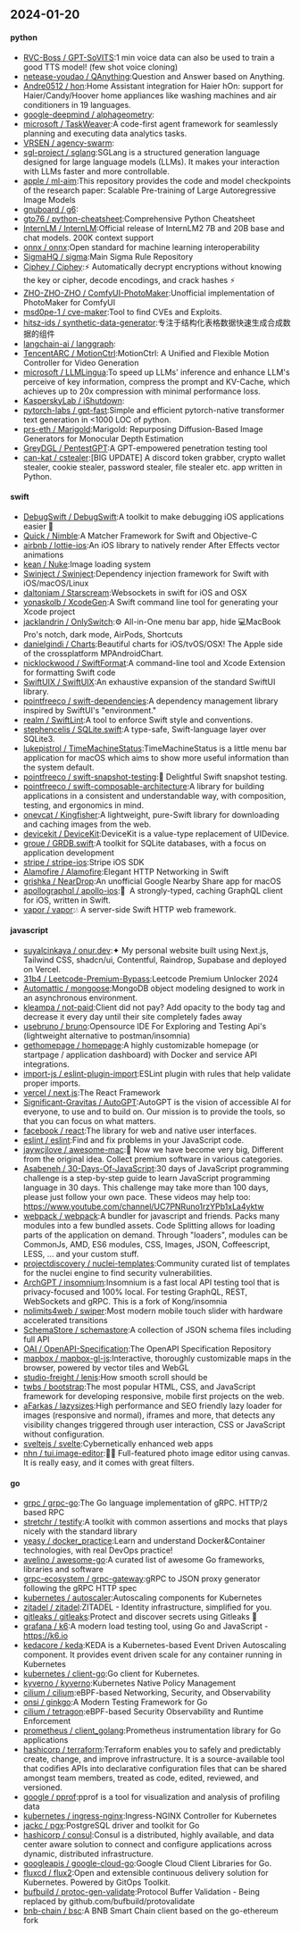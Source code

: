 ## 2024-01-20

#### python
* [RVC-Boss / GPT-SoVITS](https://github.com/RVC-Boss/GPT-SoVITS):1 min voice data can also be used to train a good TTS model! (few shot voice cloning)
* [netease-youdao / QAnything](https://github.com/netease-youdao/QAnything):Question and Answer based on Anything.
* [Andre0512 / hon](https://github.com/Andre0512/hon):Home Assistant integration for Haier hOn: support for Haier/Candy/Hoover home appliances like washing machines and air conditioners in 19 languages.
* [google-deepmind / alphageometry](https://github.com/google-deepmind/alphageometry):
* [microsoft / TaskWeaver](https://github.com/microsoft/TaskWeaver):A code-first agent framework for seamlessly planning and executing data analytics tasks.
* [VRSEN / agency-swarm](https://github.com/VRSEN/agency-swarm):
* [sgl-project / sglang](https://github.com/sgl-project/sglang):SGLang is a structured generation language designed for large language models (LLMs). It makes your interaction with LLMs faster and more controllable.
* [apple / ml-aim](https://github.com/apple/ml-aim):This repository provides the code and model checkpoints of the research paper: Scalable Pre-training of Large Autoregressive Image Models
* [gnuboard / g6](https://github.com/gnuboard/g6):
* [gto76 / python-cheatsheet](https://github.com/gto76/python-cheatsheet):Comprehensive Python Cheatsheet
* [InternLM / InternLM](https://github.com/InternLM/InternLM):Official release of InternLM2 7B and 20B base and chat models. 200K context support
* [onnx / onnx](https://github.com/onnx/onnx):Open standard for machine learning interoperability
* [SigmaHQ / sigma](https://github.com/SigmaHQ/sigma):Main Sigma Rule Repository
* [Ciphey / Ciphey](https://github.com/Ciphey/Ciphey):⚡ Automatically decrypt encryptions without knowing the key or cipher, decode encodings, and crack hashes ⚡
* [ZHO-ZHO-ZHO / ComfyUI-PhotoMaker](https://github.com/ZHO-ZHO-ZHO/ComfyUI-PhotoMaker):Unofficial implementation of PhotoMaker for ComfyUI
* [msd0pe-1 / cve-maker](https://github.com/msd0pe-1/cve-maker):Tool to find CVEs and Exploits.
* [hitsz-ids / synthetic-data-generator](https://github.com/hitsz-ids/synthetic-data-generator):专注于结构化表格数据快速生成合成数据的组件
* [langchain-ai / langgraph](https://github.com/langchain-ai/langgraph):
* [TencentARC / MotionCtrl](https://github.com/TencentARC/MotionCtrl):MotionCtrl: A Unified and Flexible Motion Controller for Video Generation
* [microsoft / LLMLingua](https://github.com/microsoft/LLMLingua):To speed up LLMs' inference and enhance LLM's perceive of key information, compress the prompt and KV-Cache, which achieves up to 20x compression with minimal performance loss.
* [KasperskyLab / iShutdown](https://github.com/KasperskyLab/iShutdown):
* [pytorch-labs / gpt-fast](https://github.com/pytorch-labs/gpt-fast):Simple and efficient pytorch-native transformer text generation in <1000 LOC of python.
* [prs-eth / Marigold](https://github.com/prs-eth/Marigold):Marigold: Repurposing Diffusion-Based Image Generators for Monocular Depth Estimation
* [GreyDGL / PentestGPT](https://github.com/GreyDGL/PentestGPT):A GPT-empowered penetration testing tool
* [can-kat / cstealer](https://github.com/can-kat/cstealer):[BIG UPDATE] A discord token grabber, crypto wallet stealer, cookie stealer, password stealer, file stealer etc. app written in Python.

#### swift
* [DebugSwift / DebugSwift](https://github.com/DebugSwift/DebugSwift):A toolkit to make debugging iOS applications easier 🚀
* [Quick / Nimble](https://github.com/Quick/Nimble):A Matcher Framework for Swift and Objective-C
* [airbnb / lottie-ios](https://github.com/airbnb/lottie-ios):An iOS library to natively render After Effects vector animations
* [kean / Nuke](https://github.com/kean/Nuke):Image loading system
* [Swinject / Swinject](https://github.com/Swinject/Swinject):Dependency injection framework for Swift with iOS/macOS/Linux
* [daltoniam / Starscream](https://github.com/daltoniam/Starscream):Websockets in swift for iOS and OSX
* [yonaskolb / XcodeGen](https://github.com/yonaskolb/XcodeGen):A Swift command line tool for generating your Xcode project
* [jacklandrin / OnlySwitch](https://github.com/jacklandrin/OnlySwitch):⚙️ All-in-One menu bar app, hide 💻MacBook Pro's notch, dark mode, AirPods, Shortcuts
* [danielgindi / Charts](https://github.com/danielgindi/Charts):Beautiful charts for iOS/tvOS/OSX! The Apple side of the crossplatform MPAndroidChart.
* [nicklockwood / SwiftFormat](https://github.com/nicklockwood/SwiftFormat):A command-line tool and Xcode Extension for formatting Swift code
* [SwiftUIX / SwiftUIX](https://github.com/SwiftUIX/SwiftUIX):An exhaustive expansion of the standard SwiftUI library.
* [pointfreeco / swift-dependencies](https://github.com/pointfreeco/swift-dependencies):A dependency management library inspired by SwiftUI's "environment."
* [realm / SwiftLint](https://github.com/realm/SwiftLint):A tool to enforce Swift style and conventions.
* [stephencelis / SQLite.swift](https://github.com/stephencelis/SQLite.swift):A type-safe, Swift-language layer over SQLite3.
* [lukepistrol / TimeMachineStatus](https://github.com/lukepistrol/TimeMachineStatus):TimeMachineStatus is a little menu bar application for macOS which aims to show more useful information than the system default.
* [pointfreeco / swift-snapshot-testing](https://github.com/pointfreeco/swift-snapshot-testing):📸 Delightful Swift snapshot testing.
* [pointfreeco / swift-composable-architecture](https://github.com/pointfreeco/swift-composable-architecture):A library for building applications in a consistent and understandable way, with composition, testing, and ergonomics in mind.
* [onevcat / Kingfisher](https://github.com/onevcat/Kingfisher):A lightweight, pure-Swift library for downloading and caching images from the web.
* [devicekit / DeviceKit](https://github.com/devicekit/DeviceKit):DeviceKit is a value-type replacement of UIDevice.
* [groue / GRDB.swift](https://github.com/groue/GRDB.swift):A toolkit for SQLite databases, with a focus on application development
* [stripe / stripe-ios](https://github.com/stripe/stripe-ios):Stripe iOS SDK
* [Alamofire / Alamofire](https://github.com/Alamofire/Alamofire):Elegant HTTP Networking in Swift
* [grishka / NearDrop](https://github.com/grishka/NearDrop):An unofficial Google Nearby Share app for macOS
* [apollographql / apollo-ios](https://github.com/apollographql/apollo-ios):📱  A strongly-typed, caching GraphQL client for iOS, written in Swift.
* [vapor / vapor](https://github.com/vapor/vapor):💧 A server-side Swift HTTP web framework.

#### javascript
* [suyalcinkaya / onur.dev](https://github.com/suyalcinkaya/onur.dev):✦ My personal website built using Next.js, Tailwind CSS, shadcn/ui, Contentful, Raindrop, Supabase and deployed on Vercel.
* [31b4 / Leetcode-Premium-Bypass](https://github.com/31b4/Leetcode-Premium-Bypass):Leetcode Premium Unlocker 2024
* [Automattic / mongoose](https://github.com/Automattic/mongoose):MongoDB object modeling designed to work in an asynchronous environment.
* [kleampa / not-paid](https://github.com/kleampa/not-paid):Client did not pay? Add opacity to the body tag and decrease it every day until their site completely fades away
* [usebruno / bruno](https://github.com/usebruno/bruno):Opensource IDE For Exploring and Testing Api's (lightweight alternative to postman/insomnia)
* [gethomepage / homepage](https://github.com/gethomepage/homepage):A highly customizable homepage (or startpage / application dashboard) with Docker and service API integrations.
* [import-js / eslint-plugin-import](https://github.com/import-js/eslint-plugin-import):ESLint plugin with rules that help validate proper imports.
* [vercel / next.js](https://github.com/vercel/next.js):The React Framework
* [Significant-Gravitas / AutoGPT](https://github.com/Significant-Gravitas/AutoGPT):AutoGPT is the vision of accessible AI for everyone, to use and to build on. Our mission is to provide the tools, so that you can focus on what matters.
* [facebook / react](https://github.com/facebook/react):The library for web and native user interfaces.
* [eslint / eslint](https://github.com/eslint/eslint):Find and fix problems in your JavaScript code.
* [jaywcjlove / awesome-mac](https://github.com/jaywcjlove/awesome-mac): Now we have become very big, Different from the original idea. Collect premium software in various categories.
* [Asabeneh / 30-Days-Of-JavaScript](https://github.com/Asabeneh/30-Days-Of-JavaScript):30 days of JavaScript programming challenge is a step-by-step guide to learn JavaScript programming language in 30 days. This challenge may take more than 100 days, please just follow your own pace. These videos may help too: https://www.youtube.com/channel/UC7PNRuno1rzYPb1xLa4yktw
* [webpack / webpack](https://github.com/webpack/webpack):A bundler for javascript and friends. Packs many modules into a few bundled assets. Code Splitting allows for loading parts of the application on demand. Through "loaders", modules can be CommonJs, AMD, ES6 modules, CSS, Images, JSON, Coffeescript, LESS, ... and your custom stuff.
* [projectdiscovery / nuclei-templates](https://github.com/projectdiscovery/nuclei-templates):Community curated list of templates for the nuclei engine to find security vulnerabilities.
* [ArchGPT / insomnium](https://github.com/ArchGPT/insomnium):Insomnium is a fast local API testing tool that is privacy-focused and 100% local. For testing GraphQL, REST, WebSockets and gRPC. This is a fork of Kong/insomnia
* [nolimits4web / swiper](https://github.com/nolimits4web/swiper):Most modern mobile touch slider with hardware accelerated transitions
* [SchemaStore / schemastore](https://github.com/SchemaStore/schemastore):A collection of JSON schema files including full API
* [OAI / OpenAPI-Specification](https://github.com/OAI/OpenAPI-Specification):The OpenAPI Specification Repository
* [mapbox / mapbox-gl-js](https://github.com/mapbox/mapbox-gl-js):Interactive, thoroughly customizable maps in the browser, powered by vector tiles and WebGL
* [studio-freight / lenis](https://github.com/studio-freight/lenis):How smooth scroll should be
* [twbs / bootstrap](https://github.com/twbs/bootstrap):The most popular HTML, CSS, and JavaScript framework for developing responsive, mobile first projects on the web.
* [aFarkas / lazysizes](https://github.com/aFarkas/lazysizes):High performance and SEO friendly lazy loader for images (responsive and normal), iframes and more, that detects any visibility changes triggered through user interaction, CSS or JavaScript without configuration.
* [sveltejs / svelte](https://github.com/sveltejs/svelte):Cybernetically enhanced web apps
* [nhn / tui.image-editor](https://github.com/nhn/tui.image-editor):🍞🎨 Full-featured photo image editor using canvas. It is really easy, and it comes with great filters.

#### go
* [grpc / grpc-go](https://github.com/grpc/grpc-go):The Go language implementation of gRPC. HTTP/2 based RPC
* [stretchr / testify](https://github.com/stretchr/testify):A toolkit with common assertions and mocks that plays nicely with the standard library
* [yeasy / docker_practice](https://github.com/yeasy/docker_practice):Learn and understand Docker&Container technologies, with real DevOps practice!
* [avelino / awesome-go](https://github.com/avelino/awesome-go):A curated list of awesome Go frameworks, libraries and software
* [grpc-ecosystem / grpc-gateway](https://github.com/grpc-ecosystem/grpc-gateway):gRPC to JSON proxy generator following the gRPC HTTP spec
* [kubernetes / autoscaler](https://github.com/kubernetes/autoscaler):Autoscaling components for Kubernetes
* [zitadel / zitadel](https://github.com/zitadel/zitadel):ZITADEL - Identity infrastructure, simplified for you.
* [gitleaks / gitleaks](https://github.com/gitleaks/gitleaks):Protect and discover secrets using Gitleaks 🔑
* [grafana / k6](https://github.com/grafana/k6):A modern load testing tool, using Go and JavaScript - https://k6.io
* [kedacore / keda](https://github.com/kedacore/keda):KEDA is a Kubernetes-based Event Driven Autoscaling component. It provides event driven scale for any container running in Kubernetes
* [kubernetes / client-go](https://github.com/kubernetes/client-go):Go client for Kubernetes.
* [kyverno / kyverno](https://github.com/kyverno/kyverno):Kubernetes Native Policy Management
* [cilium / cilium](https://github.com/cilium/cilium):eBPF-based Networking, Security, and Observability
* [onsi / ginkgo](https://github.com/onsi/ginkgo):A Modern Testing Framework for Go
* [cilium / tetragon](https://github.com/cilium/tetragon):eBPF-based Security Observability and Runtime Enforcement
* [prometheus / client_golang](https://github.com/prometheus/client_golang):Prometheus instrumentation library for Go applications
* [hashicorp / terraform](https://github.com/hashicorp/terraform):Terraform enables you to safely and predictably create, change, and improve infrastructure. It is a source-available tool that codifies APIs into declarative configuration files that can be shared amongst team members, treated as code, edited, reviewed, and versioned.
* [google / pprof](https://github.com/google/pprof):pprof is a tool for visualization and analysis of profiling data
* [kubernetes / ingress-nginx](https://github.com/kubernetes/ingress-nginx):Ingress-NGINX Controller for Kubernetes
* [jackc / pgx](https://github.com/jackc/pgx):PostgreSQL driver and toolkit for Go
* [hashicorp / consul](https://github.com/hashicorp/consul):Consul is a distributed, highly available, and data center aware solution to connect and configure applications across dynamic, distributed infrastructure.
* [googleapis / google-cloud-go](https://github.com/googleapis/google-cloud-go):Google Cloud Client Libraries for Go.
* [fluxcd / flux2](https://github.com/fluxcd/flux2):Open and extensible continuous delivery solution for Kubernetes. Powered by GitOps Toolkit.
* [bufbuild / protoc-gen-validate](https://github.com/bufbuild/protoc-gen-validate):Protocol Buffer Validation - Being replaced by github.com/bufbuild/protovalidate
* [bnb-chain / bsc](https://github.com/bnb-chain/bsc):A BNB Smart Chain client based on the go-ethereum fork
